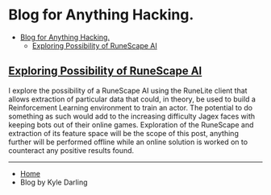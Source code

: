 # Blog for Anything Hacking.

- [Blog for Anything Hacking.](#blog-for-anything-hacking)
  - [Exploring Possibility of RuneScape AI](#exploring-possibility-of-runescape-ai)

## [Exploring Possibility of RuneScape AI](./hacking_runescape.md)

I explore the possibility of a RuneScape AI using the RuneLite client that allows extraction of particular data that could, in theory, be used to build a Reinforcement Learning environment to train an actor. The potential to do something as such would add to the increasing difficulty Jagex faces with keeping bots out of their online games. Exploration of the RuneScape and extraction of its feature space will be the scope of this post, anything further will be performed offline while an online solution is worked on to counteract any positive results found.

---
- [Home](./index.md)
- Blog by Kyle Darling